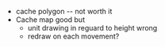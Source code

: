 * cache polygon -- not worth it
* Cache map good but  
	* unit drawing in reguard to height wrong 
	* redraw on each movement?  
